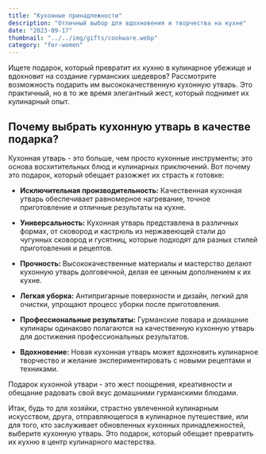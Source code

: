 ```yaml
---
title: "Кухонные принадлежности"
description: "Отличный выбор для вдохновения и творчества на кухне"
date: "2023-09-17"
thumbnail: "../../img/gifts/cookware.webp"
category: "for-women"
---
```

Ищете подарок, который превратит их кухню в кулинарное убежище и вдохновит на создание гурманских шедевров? Рассмотрите возможность подарить им высококачественную кухонную утварь. Это практичный, но в то же время элегантный жест, который поднимет их кулинарный опыт.

## Почему выбрать кухонную утварь в качестве подарка?

Кухонная утварь - это больше, чем просто кухонные инструменты; это основа восхитительных блюд и кулинарных приключений. Вот почему это подарок, который обещает разожжет их страсть к готовке:

- **Исключительная производительность:** Качественная кухонная утварь обеспечивает равномерное нагревание, точное приготовление и отличные результаты на кухне.

- **Универсальность:** Кухонная утварь представлена в различных формах, от сковород и кастрюль из нержавеющей стали до чугунных сковород и гусятниц, которые подходят для разных стилей приготовления и рецептов.

- **Прочность:** Высококачественные материалы и мастерство делают кухонную утварь долговечной, делая ее ценным дополнением к их кухне.

- **Легкая уборка:** Антипригарные поверхности и дизайн, легкий для очистки, упрощают процесс уборки после приготовления.

- **Профессиональные результаты:** Гурманские повара и домашние кулинары одинаково полагаются на качественную кухонную утварь для достижения профессиональных результатов.

- **Вдохновение:** Новая кухонная утварь может вдохновить кулинарное творчество и желание экспериментировать с новыми рецептами и техниками.

Подарок кухонной утвари - это жест поощрения, креативности и обещание радовать свой вкус домашними гурманскими блюдами.

Итак, будь то для хозяйки, страстно увлеченной кулинарным искусством, друга, отправляющегося в кулинарное путешествие, или для того, кто заслуживает обновленных кухонных принадлежностей, выберите кухонную утварь. Это подарок, который обещает превратить их кухню в центр кулинарного мастерства.
